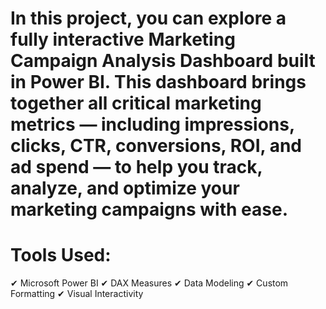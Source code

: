 # In this project, you can explore a fully interactive Marketing Campaign Analysis Dashboard built in Power BI. This dashboard brings together all critical marketing metrics — including impressions, clicks, CTR, conversions, ROI, and ad spend — to help you track, analyze, and optimize your marketing campaigns with ease.

# Tools Used:
✔ Microsoft Power BI
✔ DAX Measures
✔ Data Modeling
✔ Custom Formatting
✔ Visual Interactivity
